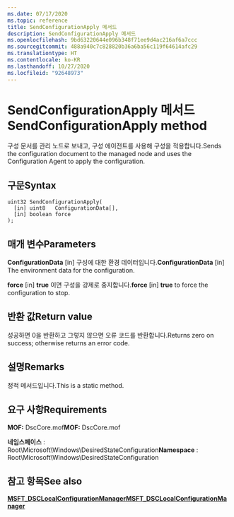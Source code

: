 ```yaml
---
ms.date: 07/17/2020
ms.topic: reference
title: SendConfigurationApply 메서드
description: SendConfigurationApply 메서드
ms.openlocfilehash: 9bd63220644e096b348f71ee9d4ac216af6a7ccc
ms.sourcegitcommit: 488a940c7c828820b36a6ba56c119f64614afc29
ms.translationtype: HT
ms.contentlocale: ko-KR
ms.lasthandoff: 10/27/2020
ms.locfileid: "92648973"
---
```

# <a name="sendconfigurationapply-method"></a><span data-ttu-id="f8f70-103">SendConfigurationApply 메서드</span><span class="sxs-lookup"><span data-stu-id="f8f70-103">SendConfigurationApply method</span></span>

<span data-ttu-id="f8f70-104">구성 문서를 관리 노드로 보내고, 구성 에이전트를 사용해 구성을 적용합니다.</span><span class="sxs-lookup"><span data-stu-id="f8f70-104">Sends the configuration document to the managed node and uses the Configuration Agent to apply the configuration.</span></span>

## <a name="syntax"></a><span data-ttu-id="f8f70-105">구문</span><span class="sxs-lookup"><span data-stu-id="f8f70-105">Syntax</span></span>

```mof
uint32 SendConfigurationApply(
  [in] uint8   ConfigurationData[],
  [in] boolean force
);
```

## <a name="parameters"></a><span data-ttu-id="f8f70-106">매개 변수</span><span class="sxs-lookup"><span data-stu-id="f8f70-106">Parameters</span></span>

<span data-ttu-id="f8f70-107">**ConfigurationData** \[in\] 구성에 대한 환경 데이터입니다.</span><span class="sxs-lookup"><span data-stu-id="f8f70-107">**ConfigurationData** \[in\] The environment data for the configuration.</span></span>

<span data-ttu-id="f8f70-108">**force** \[in\] **true** 이면 구성을 강제로 중지합니다.</span><span class="sxs-lookup"><span data-stu-id="f8f70-108">**force** \[in\] **true** to force the configuration to stop.</span></span>

## <a name="return-value"></a><span data-ttu-id="f8f70-109">반환 값</span><span class="sxs-lookup"><span data-stu-id="f8f70-109">Return value</span></span>

<span data-ttu-id="f8f70-110">성공하면 0을 반환하고 그렇지 않으면 오류 코드를 반환합니다.</span><span class="sxs-lookup"><span data-stu-id="f8f70-110">Returns zero on success; otherwise returns an error code.</span></span>

## <a name="remarks"></a><span data-ttu-id="f8f70-111">설명</span><span class="sxs-lookup"><span data-stu-id="f8f70-111">Remarks</span></span>

<span data-ttu-id="f8f70-112">정적 메서드입니다.</span><span class="sxs-lookup"><span data-stu-id="f8f70-112">This is a static method.</span></span>

## <a name="requirements"></a><span data-ttu-id="f8f70-113">요구 사항</span><span class="sxs-lookup"><span data-stu-id="f8f70-113">Requirements</span></span>

<span data-ttu-id="f8f70-114">**MOF:** DscCore.mof</span><span class="sxs-lookup"><span data-stu-id="f8f70-114">**MOF:** DscCore.mof</span></span>

<span data-ttu-id="f8f70-115">**네임스페이스** : Root\Microsoft\Windows\DesiredStateConfiguration</span><span class="sxs-lookup"><span data-stu-id="f8f70-115">**Namespace** : Root\Microsoft\Windows\DesiredStateConfiguration</span></span>

## <a name="see-also"></a><span data-ttu-id="f8f70-116">참고 항목</span><span class="sxs-lookup"><span data-stu-id="f8f70-116">See also</span></span>

[<span data-ttu-id="f8f70-117">**MSFT_DSCLocalConfigurationManager**</span><span class="sxs-lookup"><span data-stu-id="f8f70-117">**MSFT_DSCLocalConfigurationManager**</span></span>](msft-dsclocalconfigurationmanager.md)
